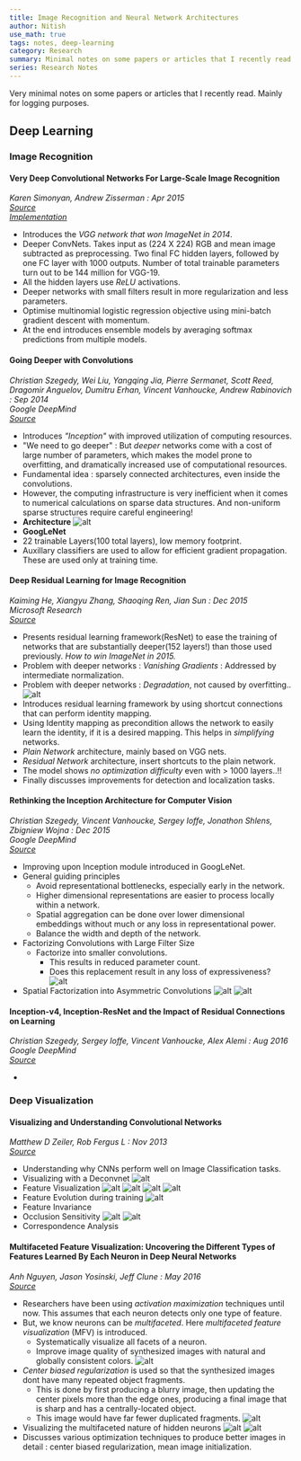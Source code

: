 ```yaml
---
title: Image Recognition and Neural Network Architectures
author: Nitish
use_math: true
tags: notes, deep-learning
category: Research
summary: Minimal notes on some papers or articles that I recently read. Mainly for logging.
series: Research Notes
---
```


Very minimal notes on some papers or articles that I recently read. Mainly for logging purposes.

## **Deep Learning**

### **Image Recognition**

#### **Very Deep Convolutional Networks For Large-Scale Image Recognition**   
*Karen Simonyan, Andrew Zisserman : Apr 2015*   
[*Source*](https://arxiv.org/abs/1409.1556)   
[*Implementation*](https://github.com/KaimingHe/resnet-1k-layers)   

* Introduces the *VGG network that won ImageNet in 2014*.
* Deeper ConvNets. Takes input as (224 X 224) RGB and mean image subtracted as preprocessing. Two final FC hidden layers, followed by one FC layer with 1000 outputs. Number of total trainable parameters turn out to be 144 million for VGG-19. 
* All the hidden layers use *ReLU* activations.
* Deeper networks with small filters result in more regularization and less parameters.
* Optimise multinomial logistic regression objective using mini-batch gradient descent with momentum.
* At the end introduces ensemble models by averaging softmax predictions from multiple models.

#### **Going Deeper with Convolutions**   
*Christian Szegedy, Wei Liu, Yangqing Jia, Pierre Sermanet, Scott Reed, Dragomir Anguelov, Dumitru Erhan, Vincent Vanhoucke, Andrew Rabinovich : Sep 2014*   
*Google DeepMind*   
[*Source*](https://arxiv.org/abs/1409.4842)

* Introduces *"Inception"* with improved utilization of computing resources.
* "We need to go deeper" : But *deeper* networks come with a cost of large number of parameters, which makes the model prone to overfitting, and dramatically increased use of computational resources.
* Fundamental idea : sparsely connected architectures, even inside the convolutions.
* However, the computing infrastructure is very inefficient when it comes to numerical calculations on sparse data structures. And non-uniform sparse structures require careful engineering!
* **Architecture**
![alt](/images/papers/inception1.jpg)   
* **GoogLeNet**
* 22 trainable Layers(100 total layers), low memory footprint.
* Auxillary classifiers are used to allow for efficient gradient propagation. These are used only at training time.

#### **Deep Residual Learning for Image Recognition**   
*Kaiming He, Xiangyu Zhang, Shaoqing Ren, Jian Sun : Dec 2015*   
*Microsoft Research*   
[*Source*](https://arxiv.org/abs/1512.03385)

* Presents residual learning framework(ResNet) to ease the training of networks that are substantially deeper(152 layers!) than those used previously. *How to win ImageNet in 2015.*
* Problem with deeper networks : *Vanishing Gradients* : Addressed by intermediate normalization.
* Problem with deeper networks : *Degradation*, not caused by overfitting..
![alt](/images/papers/resNet1.jpg)
* Introduces residual learning framework by using shortcut connections that can perform identity mapping.
* Using Identity mapping as precondition allows the network to easily learn the identity, if it is a desired mapping. This helps in *simplifying* networks.
* *Plain Network* architecture, mainly based on VGG nets.
* *Residual Network* architecture, insert shortcuts to the plain network.
* The model shows *no optimization difficulty* even with > 1000 layers..!!
* Finally discusses improvements for detection and localization tasks.

#### **Rethinking the Inception Architecture for Computer Vision**   
*Christian Szegedy, Vincent Vanhoucke, Sergey Ioffe, Jonathon Shlens, Zbigniew Wojna : Dec 2015*   
*Google DeepMind*   
[*Source*](https://arxiv.org/abs/1512.00567)   

* Improving upon Inception module introduced in GoogLeNet.
* General guiding principles
    * Avoid representational bottlenecks, especially early in the network.
    * Higher dimensional representations are easier to process locally within a network.
    * Spatial aggregation can be done over lower dimensional embeddings without much or any loss in representational power. 
    * Balance the width and depth of the network.
* Factorizing Convolutions with Large Filter Size
    * Factorize into smaller convolutions. 
        * This results in reduced parameter count.
        * Does this replacement result in any loss of expressiveness?        
![alt](/images/papers/reInception1.jpg)
* Spatial Factorization into Asymmetric Convolutions
![alt](/images/papers/reInception2.jpg)
![alt](/images/papers/reInception3.jpg)

#### **Inception-v4, Inception-ResNet and the Impact of Residual Connections on Learning**   
*Christian Szegedy, Sergey Ioffe, Vincent Vanhoucke, Alex Alemi : Aug 2016*   
*Google DeepMind*   
[*Source*](https://arxiv.org/abs/1602.07261)   


* 


### **Deep Visualization**

#### **Visualizing and Understanding Convolutional Networks**  
*Matthew D Zeiler, Rob Fergus L : Nov 2013*   
[*Source*](https://arxiv.org/abs/1311.2901)   

* Understanding why CNNs perform well on Image Classification tasks.
* Visualizing with a Deconvnet
![alt](/images/papers/visnet1.jpg)
* Feature Visualization
![alt](/images/papers/visnet2.jpg)
![alt](/images/papers/visnet3.jpg)
![alt](/images/papers/visnet4.jpg)
![alt](/images/papers/visnet5.jpg)
* Feature Evolution during training
![alt](/images/papers/visnet6.jpg)
* Feature Invariance
* Occlusion Sensitivity
![alt](/images/papers/visnet7.jpg)
![alt](/images/papers/visnet8.jpg)
* Correspondence Analysis  


#### **Multifaceted Feature Visualization: Uncovering the Different Types of Features Learned By Each Neuron in Deep Neural Networks**   
*Anh Nguyen, Jason Yosinski, Jeff Clune : May 2016*    
[*Source*](https://arxiv.org/abs/1602.03616)   

* Researchers have been using *activation maximization* techniques until now. This assumes that each neuron detects only one type of feature.
* But, we know neurons can be *multifaceted*. Here *multifaceted feature visualization* (MFV) is introduced.
    * Systematically visualize all facets of a neuron.
    * Improve image quality of synthesized images with natural and globally consistent colors.
![alt](/images/papers/multiVis1.jpg)
* *Center biased regularization* is used so that the synthesized images dont have many repeated object fragments.
    * This is done by first producing a blurry image, then updating the center pixels more than the edge ones, producing a final image that is sharp and has a centrally-located object.
    * This image would have far fewer duplicated fragments.
![alt](/images/papers/multiVis2.jpg)
* Visualizing the multifaceted nature of hidden neurons
![alt](/images/papers/multiVis3.jpg)
![alt](/images/papers/multiVis4.jpg)
* Discusses various optimization techniques to produce better images in detail : center biased regularization, mean image initialization.
 


